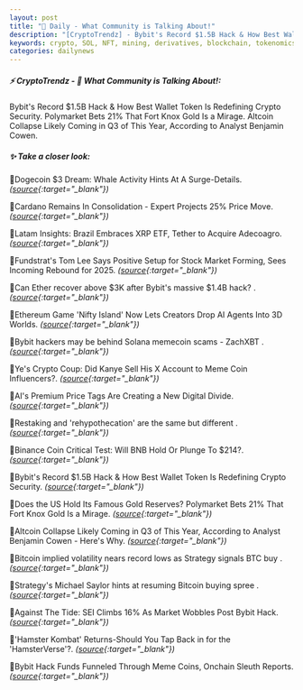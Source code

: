 ```yaml
---
layout: post
title: "🌇 Daily - What Community is Talking About!"
description: "[CryptoTrendz] - Bybit's Record $1.5B Hack & How Best Wallet Token Is Redefining Crypto Security. Polymarket Bets 21% That Fort Knox Gold Is a Mirage. Altcoin Collapse Likely Coming in Q3 of This Year, According to Analyst Benjamin Cowen."
keywords: crypto, SOL, NFT, mining, derivatives, blockchain, tokenomics, cryptocurrency, erc20
categories: dailynews
---
```


##### ⚡ CryptoTrendz - 📌 *What Community is Talking About!:*

Bybit's Record $1.5B Hack & How Best Wallet Token Is Redefining Crypto Security. Polymarket Bets 21% That Fort Knox Gold Is a Mirage. Altcoin Collapse Likely Coming in Q3 of This Year, According to Analyst Benjamin Cowen.

##### ✨ *Take a closer look:*


🔹Dogecoin $3 Dream: Whale Activity Hints At A Surge-Details. *([source](https://s.avyag.com/oiqz){:target="_blank"})*

🔹Cardano Remains In Consolidation - Expert Projects 25% Price Move. *([source](https://s.avyag.com/27kh){:target="_blank"})*

🔹Latam Insights: Brazil Embraces XRP ETF, Tether to Acquire Adecoagro. *([source](https://s.avyag.com/1u7y){:target="_blank"})*

🔹Fundstrat's Tom Lee Says Positive Setup for Stock Market Forming, Sees Incoming Rebound for 2025. *([source](https://s.avyag.com/1jvl){:target="_blank"})*

🔹Can Ether recover above $3K after Bybit's massive $1.4B hack? . *([source](https://s.avyag.com/b35e){:target="_blank"})*

🔹Ethereum Game 'Nifty Island' Now Lets Creators Drop AI Agents Into 3D Worlds. *([source](https://s.avyag.com/go3p){:target="_blank"})*

🔹Bybit hackers may be behind Solana memecoin scams - ZachXBT . *([source](https://s.avyag.com/bju0){:target="_blank"})*

🔹Ye's Crypto Coup: Did Kanye Sell His X Account to Meme Coin Influencers?. *([source](https://s.avyag.com/qsqc){:target="_blank"})*

🔹AI's Premium Price Tags Are Creating a New Digital Divide. *([source](https://s.avyag.com/5luy){:target="_blank"})*

🔹Restaking and 'rehypothecation' are the same but different . *([source](https://s.avyag.com/f60x){:target="_blank"})*

🔹Binance Coin Critical Test: Will BNB Hold Or Plunge To $214?. *([source](https://s.avyag.com/4o40){:target="_blank"})*

🔹Bybit's Record $1.5B Hack & How Best Wallet Token Is Redefining Crypto Security. *([source](https://s.avyag.com/5k8u){:target="_blank"})*

🔹Does the US Hold Its Famous Gold Reserves? Polymarket Bets 21% That Fort Knox Gold Is a Mirage. *([source](https://s.avyag.com/1173){:target="_blank"})*

🔹Altcoin Collapse Likely Coming in Q3 of This Year, According to Analyst Benjamin Cowen - Here's Why. *([source](https://s.avyag.com/hg6i){:target="_blank"})*

🔹Bitcoin implied volatility nears record lows as Strategy signals BTC buy . *([source](https://s.avyag.com/hkyj){:target="_blank"})*

🔹Strategy's Michael Saylor hints at resuming Bitcoin buying spree . *([source](https://s.avyag.com/erz2){:target="_blank"})*

🔹Against The Tide: SEI Climbs 16% As Market Wobbles Post Bybit Hack. *([source](https://s.avyag.com/ilb2){:target="_blank"})*

🔹'Hamster Kombat' Returns-Should You Tap Back in for the 'HamsterVerse'?. *([source](https://s.avyag.com/iv33){:target="_blank"})*

🔹Bybit Hack Funds Funneled Through Meme Coins, Onchain Sleuth Reports. *([source](https://s.avyag.com/j5zj){:target="_blank"})*

